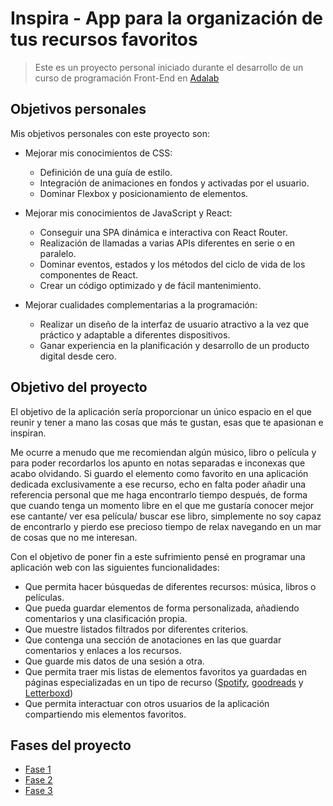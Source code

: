 # Inspira - App para la organización de tus recursos favoritos

> Este es un proyecto personal iniciado durante el desarrollo de un curso de programación Front-End en [Adalab](https://adalab.es/)

## Objetivos personales

Mis objetivos personales con este proyecto son:

- Mejorar mis conocimientos de CSS:
  - Definición de una guía de estilo.
  - Integración de animaciones en fondos y activadas por el usuario.
  - Dominar Flexbox y posicionamiento de elementos.

- Mejorar mis conocimientos de JavaScript y React:
  - Conseguir una SPA dinámica e interactiva con React Router.
  - Realización de llamadas a varias APIs diferentes en serie o en paralelo.
  - Dominar eventos, estados y los métodos del ciclo de vida de los componentes de React.
  - Crear un código optimizado y de fácil mantenimiento.

- Mejorar cualidades complementarias a la programación:
  - Realizar un diseño de la interfaz de usuario atractivo a la vez que práctico y adaptable a diferentes dispositivos.
  - Ganar experiencia en la planificación y desarrollo de un producto digital desde cero.

## Objetivo del proyecto

El objetivo de la aplicación sería proporcionar un único espacio en el que reunir y tener a mano las cosas que más te gustan, esas que te apasionan e inspiran.

Me ocurre a menudo que me recomiendan algún músico, libro o película y para poder recordarlos los apunto en notas separadas e inconexas que acabo olvidando. Si guardo el elemento como favorito en una aplicación dedicada exclusivamente a ese recurso, echo en falta poder añadir una referencia personal que me haga encontrarlo tiempo después, de forma que cuando tenga un momento libre en el que me gustaría conocer mejor ese cantante/ ver esa película/ buscar ese libro, simplemente no soy capaz de encontrarlo y pierdo ese precioso tiempo de relax navegando en un mar de cosas que no me interesan.

Con el objetivo de poner fin a este sufrimiento pensé en programar una aplicación web con las siguientes funcionalidades:
  - Que permita hacer búsquedas de diferentes recursos: música, libros o películas.
  - Que pueda guardar elementos de forma personalizada, añadiendo comentarios y una clasificación propia.
  - Que muestre listados filtrados por diferentes criterios.
  - Que contenga una sección de anotaciones en las que guardar comentarios y enlaces a los recursos.
  - Que guarde mis datos de una sesión a otra.
  - Que permita traer mis listas de elementos favoritos ya guardadas en páginas especializadas en un tipo de recurso ([Spotify](https://www.spotify.com/), [goodreads](https://www.goodreads.com/) y [Letterboxd](https://letterboxd.com/))
  - Que permita interactuar con otros usuarios de la aplicación compartiendo mis elementos favoritos.


## Fases del proyecto

- [Fase 1](./FASE-1.md)
- [Fase 2](./FASE-2.md)
- [Fase 3](./FASE-3.md)
